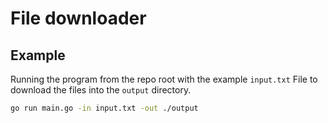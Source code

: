 # File downloader

## Example

Running the program from the repo root with the example `input.txt` File
to download the files into the `output` directory.

``` sh
go run main.go -in input.txt -out ./output
```
